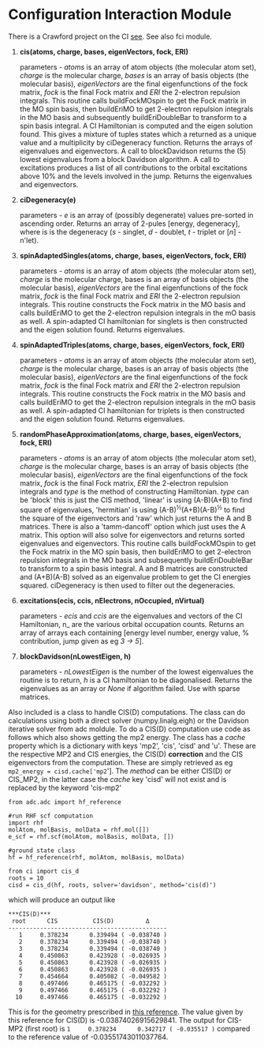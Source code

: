 # Configuration Interaction Module 


There is a Crawford project on the CI [see](https://github.com/CrawfordGroup/ProgrammingProjects/tree/master/Project%2312). See also fci module.

1.	**cis(atoms, charge, bases, eigenVectors, fock, ERI)**

 	parameters - *atoms* is an array of atom objects (the molecular atom set), *charge* is the molecular charge, *bases* is an array of basis objects (the molecular basis), *eigenVectors* are the final eigenfunctions of the fock matrix, *fock* is the final Fock matrix and *ERI* the 2-electron repulsion integrals. This routine calls buildFockMOspin to get the Fock matrix in the MO spin basis, then buildEriMO to get 2-electron repulsion integrals in the MO basis and subsequently buildEriDoubleBar to transform to a spin basis integral. A CI Hamiltonian is computed and the eigen solution found. This gives a mixture of 
 	tuples states which a returned as a unique value and a multiplicity by ciDegeneracy function. Returns the arrays of eigenvalues and eigenvectors. A call to blockDavidson returns the (5) lowest eigenvalues from a block Davidson algorithm. A call to excitations produces a list of all contributions to the orbital excitations above 10% and the levels involved in the jump. Returns the eigenvalues and eigenvectors.

2. **ciDegeneracy(e)**

   parameters - *e* is an array of (possibly degenerate) values pre-sorted in ascending order. Returns an array of 2-pules [energy, degeneracy],
 					 where is is the degeneracy (*s* - singlet, *d* - doublet, *t* - triplet or \[*n*] - n'let).

3. **spinAdaptedSingles(atoms, charge, bases, eigenVectors, fock, ERI)**

   parameters - *atoms* is an array of atom objects (the molecular atom set), *charge* is the molecular charge, bases is an array of basis objects (the molecular basis), *eigenVectors* are the final eigenfunctions of the fock matrix, *fock* is the final Fock matrix and *ERI* the 2-electron repulsion integrals. This routine constructs the Fock matrix in the MO basis and calls buildEriMO to get the 2-electron repulsion integrals in the mO basis as well. A spin-adapted CI hamiltonian for singlets is then constructed and the eigen solution found. Returns eigenvalues.

4. **spinAdaptedTriples(atoms, charge, bases, eigenVectors, fock, ERI)**

   parameters - *atoms* is an array of atom objects (the molecular atom set), *charge* is the molecular charge, bases is an array of basis objects (the molecular basis), *eigenVectors* are the final eigenfunctions of the fock matrix, *fock* is the final Fock matrix and *ERI* the 2-electron repulsion integrals. This routine constructs the Fock matrix in the MO basis and calls buildEriMO to get the 2-electron repulsion integrals in the mO basis as well. A spin-adapted CI hamiltonian for triplets is then constructed and the eigen solution found. Returns eigenvalues.

5. **randomPhaseApproximation(atoms, charge, bases, eigenVectors, fock, ERI)**

    parameters - *atoms* is an array of atom objects (the molecular atom set), *charge* is the molecular charge, bases is an array of basis objects (the molecular basis), *eigenVectors* are the final eigenfunctions of the fock matrix, *fock* is the final Fock matrix, *ERI* the 2-electron repulsion integrals and *type* is the method of constructing Hamiltonian. *type* can be 'block' this is just the CIS method, 'linear' is using (A-B)(A+B) to find square of eigenvalues, 'hermitian' is using (A-B)<sup>&#189;</sup>(A+B)(A-B)<sup>&#189;</sup> to find the square of the eigenvectors and 'raw' which just returns the A and B matrices. There is also a 'tamm-dancoff' option which just uses the A matrix. This option will also solve for eigenvectors and returns sorted eigenvalues and eigenvectors. This routine calls buildFockMOspin to get the Fock matrix in the MO spin basis, then buildEriMO to get 2-electron repulsion integrals in the MO basis and subsequently buildEriDoubleBar to transform to a spin basis integral. A and B matrices are constructed and (A+B)(A-B) solved as an eigenvalue problem to get the CI energies squared. ciDegeneracy is then used to filter out the degeneracies.
					 
6. **excitations(ecis, ccis, nElectrons, nOccupied, nVirtual)**

   parameters - *ecis* and *ccis* are the eigenvalues and vectors of the CI Hamiltonian, n\_ are the various orbital occupation counts. Returns an array of arrays each containing \[energy level number, energy value, % contribution, jump given as eg *3 -> 5*].

7.	**blockDavidson(nLowestEigen, h)**

	parameters - *nLowestEigen*	 is the number of the lowest eigenvalues the routine is to return, *h* is a CI hamiltonian to be diagonalised. Returns the eigenvalues as an array or *None* if algorithm failed. Use with sparse matrices.


Also included is a class to handle CIS(D) computations. The class can do calculations using both a direct solver (numpy.linalg.eigh) or the Davidson iterative solver from adc moldule. 
To do a CIS(D) computation use code as follows which also shows getting the mp2 energy. The class has a *cache* property which is a dictionary with keys 'mp2', 'cis', 'cisd' and 'u'. These are the respective MP2 and CIS energies, the CIS(D) **correction** and the CIS eigenvectors from the computation. These are simply retrieved as eg ```mp2_energy = cisd.cache['mp2```']. The *method* can be either CIS(D) or CIS_MP2, in the latter case the *cache* key 'cisd' will not exist and is replaced by the keyword 'cis-mp2'
```
from adc.adc import hf_reference

#run RHF scf computation
import rhf
molAtom, molBasis, molData = rhf.mol([])
e_scf = rhf.scf(molAtom, molBasis, molData, [])

#ground state class
hf = hf_reference(rhf, molAtom, molBasis, molData)

from ci import cis_d
roots = 10
cisd = cis_d(hf, roots, solver='davidson', method='cis(d)')
```
which will produce an output like
```
***CIS(D)***
 root      CIS          CIS(D)         Δ 
---------------------------------------------
   1     0.378234      0.339494 ( -0.038740 )
   2     0.378234      0.339494 ( -0.038740 )
   3     0.378234      0.339494 ( -0.038740 )
   4     0.450863      0.423928 ( -0.026935 )
   5     0.450863      0.423928 ( -0.026935 )
   6     0.450863      0.423928 ( -0.026935 )
   7     0.454664      0.405082 ( -0.049582 )
   8     0.497466      0.465175 ( -0.032292 )
   9     0.497466      0.465175 ( -0.032292 )
  10     0.497466      0.465175 ( -0.032292 )
```
This is for the geometry prescribed in [this reference](https://hirata-lab.chemistry.illinois.edu//cis_data.out). The value given by this reference for CIS(D) is -0.03874026915629841. The output for CIS-MP2 (first root) is ```1     0.378234      0.342717 ( -0.035517 )``` compared to the reference value of -0.03551743011037764.

